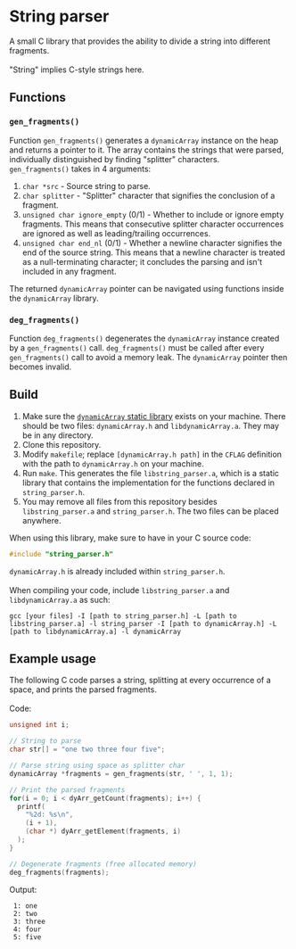 # String parser

A small C library that provides the ability to divide a string into different
fragments.<br/><br/>
"String" implies C-style strings here.

## Functions

### `gen_fragments()`
Function `gen_fragments()` generates a `dynamicArray` instance on the heap and
returns a pointer to it. The array contains the strings that were parsed,
individually distinguished by finding "splitter" characters.<br/>
`gen_fragments()` takes in 4 arguments:
1. `char *src` - Source string to parse.
2. `char splitter` - "Splitter" character that signifies the conclusion of a
fragment.
3. `unsigned char ignore_empty` (0/1) - Whether to include or ignore empty
fragments. This means that consecutive splitter character occurrences are
ignored as well as leading/trailing occurrences.
4. `unsigned char end_nl` (0/1) - Whether a newline character signifies the end
of the source string. This means that a newline character is treated as a
null-terminating character; it concludes the parsing and isn't included in any
fragment.

The returned `dynamicArray` pointer can be navigated using functions inside the
`dynamicArray` library.

### `deg_fragments()`
Function `deg_fragments()` degenerates the `dynamicArray` instance created by a
`gen_fragments()` call. `deg_fragments()` must be called after every
`gen_fragments()` call to avoid a memory leak. The `dynamicArray` pointer
then becomes invalid.<br/>

## Build

1. Make sure the
[`dynamicArray` static library](https://www.github.com/shinhugh)
exists on your machine. There should be two files: `dynamicArray.h` and
`libdynamicArray.a`. They may be in any directory.
2. Clone this repository.
3. Modify `makefile`; replace `[dynamicArray.h path]` in the `CFLAG` definition
with the path to `dynamicArray.h` on your machine.
4. Run `make`. This generates the file `libstring_parser.a`, which is a static
library that contains the implementation for the functions declared in
`string_parser.h`.
5. You may remove all files from this repository besides `libstring_parser.a`
and `string_parser.h`. The two files can be placed anywhere.

When using this library, make sure to have in your C source code:
```c
#include "string_parser.h"
```
`dynamicArray.h` is already included within `string_parser.h`.<br/><br/>
When compiling your code, include `libstring_parser.a` and `libdynamicArray.a`
as such:
```shell
gcc [your files] -I [path to string_parser.h] -L [path to libstring_parser.a] -l string_parser -I [path to dynamicArray.h] -L [path to libdynamicArray.a] -l dynamicArray
```

## Example usage

The following C code parses a string, splitting at every occurrence of a space,
and prints the parsed fragments. <br/><br/>
Code:
```c
unsigned int i;

// String to parse
char str[] = "one two three four five";

// Parse string using space as splitter char
dynamicArray *fragments = gen_fragments(str, ' ', 1, 1);

// Print the parsed fragments
for(i = 0; i < dyArr_getCount(fragments); i++) {
  printf(
    "%2d: %s\n",
    (i + 1),
    (char *) dyArr_getElement(fragments, i)
  );
}

// Degenerate fragments (free allocated memory)
deg_fragments(fragments);
```
Output:
```
 1: one
 2: two
 3: three
 4: four
 5: five
```
